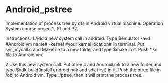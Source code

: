 # Android_pstree

Implementation of process tree by dfs in Android virtual machine. 
Operation System course project1, P1 and P2.

Instructions:
1.Add a new system call in android. Type $emulator -avd #Android vm name# -kernel #your kernel location# in terminal. Put sys_mycall.c and Makefile to a new folder and type $make in it. Push *.ko file to Android vm.

2.Use this new system call. Put ptree.c and Android.mk to a new folder and type $ndk-build(install android ndk and sdk first) in it. Push the ptree file in /obj to Android vm. Type ./ptree, then it will print the process tree.
